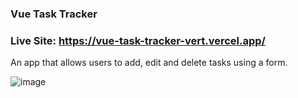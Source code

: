 ### Vue Task Tracker

### Live Site: https://vue-task-tracker-vert.vercel.app/

An app that allows users to add, edit and delete tasks using a form.

![image](https://user-images.githubusercontent.com/69797257/112307639-1aa77880-8c99-11eb-8318-a824c0247dd8.png)
